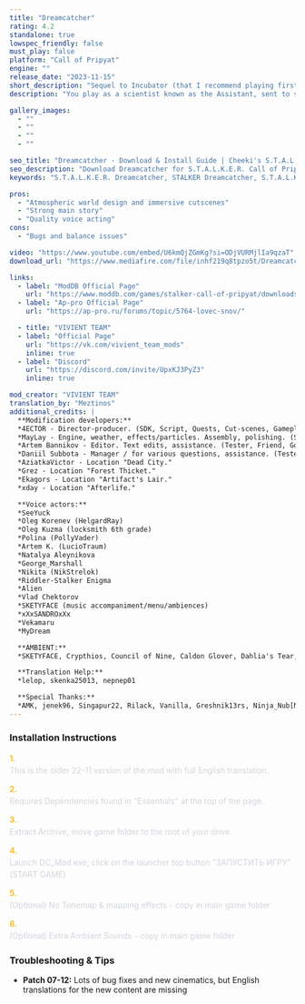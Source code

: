 ```yaml
---
title: "Dreamcatcher"
rating: 4.2
standalone: true
lowspec_friendly: false
must_play: false
platform: "Call of Pripyat"
engine: ""
release_date: "2023-11-15"
short_description: "Sequel to Incubator (that I recommend playing first), we follow a rookie scientist's first steps into the Zone, on a mission full of danger and mysticism. Highly atmospheric, ambitious graphics, with a rich story and must-play side quests."
description: "You play as a scientist known as the Assistant, sent to study the mysterious Dreamcatcher artifact. At first just a researcher, you will slowly transform into a hardened stalker as the story pulls you into dangerous expeditions, conspiracies, and strange encounters where your scientific knowledge tries to explain the Zone mysticism.<br> You'll meet familiar faces from earlier Vivient-Team mods along, uncover hidden stories, and make choices that will influence multiple possible endings. With a great main plot and engaging side quests, cutscenes, strong atmosphere, new mutants and artifacts, Dreamcatcher is all about diving deep into the Zone's mysteries."

gallery_images:
  - ""
  - ""
  - ""
  - ""

seo_title: "Dreamcatcher - Download & Install Guide | Cheeki's S.T.A.L.K.E.R. Mods Archive"
seo_description: "Download Dreamcatcher for S.T.A.L.K.E.R. Call of Pripyat. Complete installation guide, gameplay features, and detailed review on Cheeki's S.T.A.L.K.E.R. Mods Archive"
keywords: "S.T.A.L.K.E.R. Dreamcatcher, STALKER Dreamcatcher, S.T.A.L.K.E.R. story mods, STALKER story mods, Call of Pripyat mods, STALKER Call of Pripyat mods, Best STALKER Call of Pripyat mods, best S.T.A.L.K.E.R. mods, best STALKER mods 2025, immersive STALKER mod, best STALKER mod, Cheeki Breeki"

pros:
  - "Atmospheric world design and immersive cutscenes"
  - "Strong main story"
  - "Quality voice acting"
cons:
  - "Bugs and balance issues"

video: "https://www.youtube.com/embed/U6kmQjZGmKg?si=ODjVURMjlIa9qzaT"
download_url: "https://www.mediafire.com/file/inhf219q8tpzo5t/Dreamcatcher.7z/file"

links:    
  - label: "ModDB Official Page"
    url: "https://www.moddb.com/games/stalker-call-of-pripyat/downloads/dreamcatcher-translation"
  - label: "Ap-pro Official Page"
    url: "https://ap-pro.ru/forums/topic/5764-lovec-snov/"

  - title: "VIVIENT TEAM"
  - label: "Official Page"
    url: "https://vk.com/vivient_team_mods"
    inline: true
  - label: "Discord"
    url: "https://discord.com/invite/UpxKJ3PyZ3"
    inline: true

mod_creator: "VIVIENT TEAM"
translation_by: "Meztinos"
additional_credits: |
  **Modification developers:**
  *4ECTOR - Director-producer. (SDK, Script, Quests, Cut-scenes, Gameplay, Sound design, Level design.)
  *MayLay - Engine, weather, effects/particles. Assembly, polishing. (SDK, Graphics, Engine, Edits-fixes, Gameplay.)
  *Artem Bannikov - Editor. Text edits, assistance. (Tester, Friend, Good person.)
  *Daniil Subbota - Manager / for various questions, assistance. (Tester, Friend, Good person.)
  *AziatkaVictor - Location "Dead City."
  *Grez - Location "Forest Thicket."
  *Ekagors - Location "Artifact's Lair."
  *xday - Location "Afterlife."

  **Voice actors:**
  *SeeYuck
  *Oleg Korenev (HelgardRay)
  *Oleg Kuzma (locksmith 6th grade)
  *Polina (PollyVader)
  *Artem K. (LucioTraum)
  *Natalya Aleynikova
  *George_Marshall
  *Nikita (NikStrelok)
  *Riddler-Stalker Enigma
  *Alien
  *Vlad Chektorov
  *SKETYFACE (music accompaniment/menu/ambiences)
  *xXxSANDROxXx
  *Vekamaru
  *MyDream

  **AMBIENT:**
  *SKETYFACE, Crypthios, Council of Nine, Caldon Glover, Dahlia's Tear, Aindulmedir

  **Translation Help:**
  *lelop, skenka25013, nepnep01

  **Special Thanks:**
  *AMK, jenek96, Singapur22, Rilack, Vanilla, Greshnik13rs, Ninja_Nub[NOR], Angry Wolf, makar, Aaz, Krim, Emmis, Dante, Diesel, Azetrix, One_Shot, S.W.R.P, 3fallout3, loner, DanteZ, Nestandart_5443, Barman, Phantom_86, "Смерти Вопреки 3", ed_rez, Ekagors, MPCOPCS, ferr-um, Viktor, Shennondoah, 3vtiger, Demosfen, Sin!, August Autumn, Double-barreled Hunter, Salem, owlromeo, Over Media, lehnov1986, alex5773, Anomaly, Dmitry Zolotov, Dead_Outlaw, shadow-guardian, Den_Stash, KynesPeace, YuriVernadsky, FalkineIsaku, xday
---
```


### Installation Instructions

<div class="space-y-3 mt-4">
  <div class="flex items-start" style="gap: 0.75rem; margin-bottom: 0.75rem;">
    <span style="color: #fbbf24 !important; font-weight: bold; font-size: 0.875rem; flex-shrink: 0; line-height: 1.5; min-width: 1.2rem;">1.</span>
    <div style="flex: 1; line-height: 1.5;">
      <p style="margin: 0; color: #d1d5db;">This is the older 22-11 version of the mod with full English translation.</p>
    </div>
  </div>

  <div class="flex items-start" style="gap: 0.75rem; margin-bottom: 0.75rem;">
    <span style="color: #fbbf24 !important; font-weight: bold; font-size: 0.875rem; flex-shrink: 0; line-height: 1.5; min-width: 1.2rem;">2.</span>
    <div style="flex: 1; line-height: 1.5;">
      <p style="margin: 0; color: #d1d5db;">Requires Dependencies found in "Essentials" at the top of the page.</p>
    </div>
  </div>

  <div class="flex items-start" style="gap: 0.75rem; margin-bottom: 0.75rem;">
    <span style="color: #fbbf24 !important; font-weight: bold; font-size: 0.875rem; flex-shrink: 0; line-height: 1.5; min-width: 1.2rem;">3.</span>
    <div style="flex: 1; line-height: 1.5;">
      <p style="margin: 0; color: #d1d5db;">Extract Archive, move game folder to the root of your drive.</p>
    </div>
  </div>

  <div class="flex items-start" style="gap: 0.75rem; margin-bottom: 0.75rem;">
    <span style="color: #fbbf24 !important; font-weight: bold; font-size: 0.875rem; flex-shrink: 0; line-height: 1.5; min-width: 1.2rem;">4.</span>
    <div style="flex: 1; line-height: 1.5;">
      <p style="margin: 0; color: #d1d5db;">Launch DC_Mod.exe, click on the launcher top button "ЗАПУСТИТЬ ИГРУ" (START GAME)</p>
    </div>
  </div>

  <div class="flex items-start" style="gap: 0.75rem; margin-bottom: 0.75rem;">
    <span style="color: #fbbf24 !important; font-weight: bold; font-size: 0.875rem; flex-shrink: 0; line-height: 1.5; min-width: 1.2rem;">5.</span>
    <div style="flex: 1; line-height: 1.5;">
      <p style="margin: 0; color: #d1d5db;">(Optional) No Tonemap & mapping effects - copy in main game folder</p>
    </div>
  </div>

  <div class="flex items-start" style="gap: 0.75rem; margin-bottom: 0;">
    <span style="color: #fbbf24 !important; font-weight: bold; font-size: 0.875rem; flex-shrink: 0; line-height: 1.5; min-width: 1.2rem;">6.</span>
    <div style="flex: 1; line-height: 1.5;">
      <p style="margin: 0; color: #d1d5db;">(Optional) Extra Ambiant Sounds - copy in main game folder</p>
    </div>
  </div>
</div>

### Troubleshooting & Tips

- **Patch 07-12:** Lots of bug fixes and new cinematics, but English translations for the new content are missing
